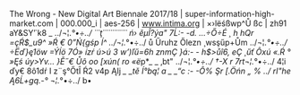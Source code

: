 The Wrong - New Digital Art Biennale 2017/18 | super-information-high-market.com | 000.000_i | aes-256 | www.intima.org | ×›lëśßwp^Ů ßc | zh91 aY&SY’˙k8 _ ../¬¦.*°•÷../ ˙˙˙ţ˙˙˙˙˙˙˙˙˙˙˙˙˙ ń› ěµÎ?ýa" 7Ĺ:- -d. …÷Ő÷É ¸ h hQr =çŔ$_u9^ »Ŕ € 0”Ń{gśp ĺ^ ../¬¦.*°•÷../ ů Űruhz Őlezn ¸wsşűp+Ům ../¬¦.*°•÷../ ÷Ëď}ę1öw =Ýĺö 7Ó» ízŕ ú>ú 3 w’)ľű=6h znmÇ }á:- - h$>ůî6‚ eÇ ¸űť Ôxú «.Ŕ ° »Ęś úy>Yv… }Ě˝€ Ůô oo [xún( ro «ë*p*_ _ ‚bt" ../¬¦.*°•÷../ †-X r 7rt¬¦.*°•÷../ 4¦i ďy€ 8ô1dŕ I z¨ş°ŐtÎ Ŕ2 v4p ĄIj *_ _tě Í°bą¦ a _ _“c :- -Ô% Şr [.Öńn „ % ../ rI"he Ą6Ĺ+gq.-° ¬¦.*°•÷../ b•
